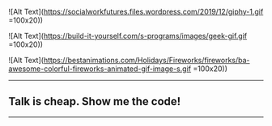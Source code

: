 ![Alt Text](https://socialworkfutures.files.wordpress.com/2019/12/giphy-1.gif =100x20))

![Alt Text](https://build-it-yourself.com/s-programs/images/geek-gif.gif =100x20))

![Alt Text](https://bestanimations.com/Holidays/Fireworks/fireworks/ba-awesome-colorful-fireworks-animated-gif-image-s.gif =100x20))


------------------------------
## Talk is cheap. Show me the code!
------------------------------



